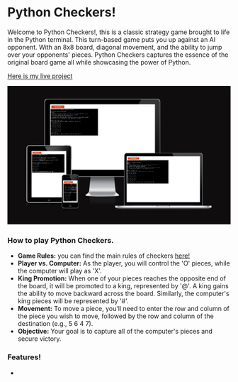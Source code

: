 # Python Checkers!

Welcome to Python Checkers!, this is a classic strategy game brought to life in the Python terminal. This turn-based game puts you up against an AI opponent. With an 8x8 board, diagonal movement, and the ability to jump over your opponents' pieces. Python Checkers captures the essence of the original board game all while showcasing the power of Python.

[Here is my live project](https://python-checkers-9d82286035ad.herokuapp.com/)

![Screenshot of the "am i responsive" page](images/am-i-responsive.png)

### How to play Python Checkers.

- **Game Rules:** you can find the main rules of checkers [here!](https://en.wikipedia.org/wiki/Checkers)
- **Player vs. Computer:** As the player, you will control the 'O' pieces, while the computer will play as 'X'.
- **King Promotion:** When one of your pieces reaches the opposite end of the board, it will be promoted to a king, represented by '@'. A king gains the ability to move backward across the board. Similarly, the computer's king pieces will be represented by '#'.
- **Movement:** To move a piece, you'll need to enter the row and column of the piece you wish to move, followed by the row and column of the destination (e.g., 5 6 4 7).
- **Objective:** Your goal is to capture all of the computer's pieces and secure victory.

### Features!

-